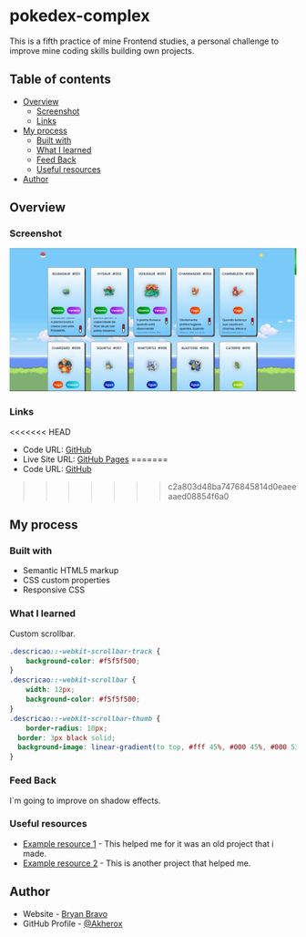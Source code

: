 # pokedex-complex

This is a fifth practice of mine Frontend studies, a personal challenge to improve mine coding skills building own projects. 

## Table of contents

- [Overview](#overview)
  - [Screenshot](#screenshot)
  - [Links](#links)
- [My process](#my-process)
  - [Built with](#built-with)
  - [What I learned](#what-i-learned)
  - [Feed Back](#feed-back)
  - [Useful resources](#useful-resources)
- [Author](#author)

## Overview

### Screenshot

![](/src/assets/screenshot.png)

### Links

<<<<<<< HEAD
- Code URL: [GitHub](https://github.com/Akherox/tiny-portfolio)
- Live Site URL: [GitHub Pages](https://akherox.github.io/pokedex-complex/)
=======
- Code URL: [GitHub](https://github.com/Akherox/pokedex-complex)
<!-- - Live Site URL: [GitHub Pages](https://akherox.github.io/demon-slayer-slider/) -->
>>>>>>> c2a803d48ba7476845814d0eaeeaaed08854f6a0

## My process

### Built with

- Semantic HTML5 markup
- CSS custom properties
- Responsive CSS

### What I learned

Custom scrollbar.

```css
.descricao::-webkit-scrollbar-track {
	background-color: #f5f5f500;
}
.descricao::-webkit-scrollbar {
	width: 12px;
	background-color: #f5f5f500;
}
.descricao::-webkit-scrollbar-thumb {
	border-radius: 10px;
  border: 3px black solid;
  background-image: linear-gradient(to top, #fff 45%, #000 45%, #000 53%, #FF0000 53%);
}
```

### Feed Back

I`m going to improve on shadow effects.

### Useful resources

- [Example resource 1](https://github.com/Akherox/marvel-pvp) - This helped me for it was an old project that i made.
- [Example resource 2](https://github.com/Akherox/tiny-portfolio) - This is another project that helped me.

## Author

- Website - [Bryan Bravo](https://www.linkedin.com/in/alex-bravo-008-mk)
- GitHub Profile - [@Akherox](https://github.com/Akherox)
